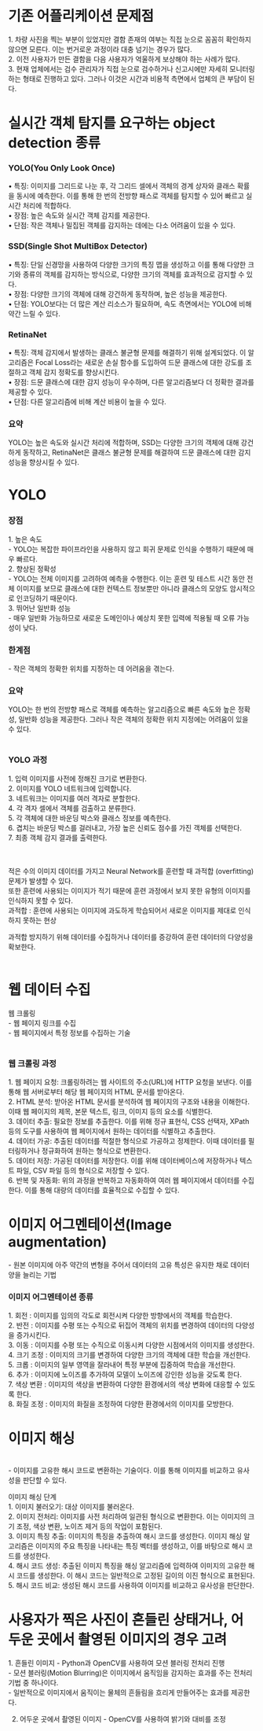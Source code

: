 <h1>기존 어플리케이션 문제점</h1>
<p>
1. 차량 사진을 찍는 부분이 있었지만 결함 존재의 여부는 직접 눈으로 꼼꼼히 확인하지 않으면 모른다. 이는 번거로운 과정이라 대충 넘기는 경우가 많다.<br>
2. 이전 사용자가 만든 결함을 다음 사용자가 억울하게 보상해야 하는 사례가 많다.<br>
3. 현재 업체에서는 검수 관리자가 직접 눈으로 검수하거나 신고시에만 자세히 모니터링 하는 형태로 진행하고 있다. 그러나 이것은 시간과 비용적 측면에서 업체의 큰 부담이 된다.<br>
</p>

<h1>실시간 객체 탐지를 요구하는 object detection 종류</h1>
<p>
<h3>YOLO(You Only Look Once)</h3>
•	특징: 이미지를 그리드로 나눈 후, 각 그리드 셀에서 객체의 경계 상자와 클래스 확률을 동시에 예측한다. 이를 통해 한 번의 전방향 패스로 객체를 탐지할 수 있어 빠르고 실시간 처리에 적합하다.<br>
•	장점: 높은 속도와 실시간 객체 감지를 제공한다.<br>
•	단점: 작은 객체나 밀집된 객체를 감지하는 데에는 다소 어려움이 있을 수 있다.<br>
<h3>SSD(Single Shot MultiBox Detector)</h3>
•	특징: 단일 신경망을 사용하여 다양한 크기의 특징 맵을 생성하고 이를 통해 다양한 크기와 종류의 객체를 감지하는 방식으로, 다양한 크기의 객체를 효과적으로 감지할 수 있다.<br>
•	장점: 다양한 크기의 객체에 대해 강건하게 동작하며, 높은 성능을 제공한다.<br>
•	단점: YOLO보다는 더 많은 계산 리소스가 필요하며, 속도 측면에서는 YOLO에 비해 약간 느릴 수 있다.<br>
<h3>RetinaNet</h3>
•	특징: 객체 감지에서 발생하는 클래스 불균형 문제를 해결하기 위해 설계되었다. 이 알고리즘은 Focal Loss라는 새로운 손실 함수를 도입하여 드문 클래스에 대한 강도를 조절하고 객체 감지 정확도를 향상시킨다.<br>
•	장점: 드문 클래스에 대한 감지 성능이 우수하며, 다른 알고리즘보다 더 정확한 결과를 제공할 수 있다.<br>
•	단점: 다른 알고리즘에 비해 계산 비용이 높을 수 있다.<br>
<h3>요약</h3>
YOLO는 높은 속도와 실시간 처리에 적합하며, SSD는 다양한 크기의 객체에 대해 강건하게 동작하고, RetinaNet은 클래스 불균형 문제를 해결하여 드문 클래스에 대한 감지 성능을 향상시킬 수 있다.<br>
</p>

<h1>YOLO</h1>
<p>
<h3>장점</h3>
1. 높은 속도<br>
- YOLO는 복잡한 파이프라인을 사용하지 않고 회귀 문제로 인식을 수행하기 때문에 매우 빠르다.<br>
2. 향상된 정확성<br>
- YOLO는 전체 이미지를 고려하여 예측을 수행한다. 이는 훈련 및 테스트 시간 동안 전체 이미지를 보므로 클래스에 대한 컨텍스트 정보뿐만 아니라 클래스의 모양도 암시적으로 인코딩하기 때문이다.<br>
3. 뛰어난 일반화 성능<br>
- 매우 일반화 가능하므로 새로운 도메인이나 예상치 못한 입력에 적용될 때 오류 가능성이 낮다.<br>
<h3>한계점</h3>
- 작은 객체의 정확한 위치를 지정하는 데 어려움을 겪는다.<br>
<h3>요약</h3>
YOLO는 한 번의 전방향 패스로 객체를 예측하는 알고리즘으로 빠른 속도와 높은 정확성, 일반화 성능을 제공한다. 그러나 작은 객체의 정확한 위치 지정에는 어려움이 있을 수 있다.<br><br>

<h3>YOLO 과정</h3>
1. 입력 이미지를 사전에 정해진 크기로 변환한다.<br>
2. 이미지를 YOLO 네트워크에 입력합니다.<br>
3. 네트워크는 이미지를 여러 격자로 분할한다.<br>
4. 각 격자 셀에서 객체를 검출하고 분류한다.<br>
5. 각 객체에 대한 바운딩 박스와 클래스 정보를 예측한다.<br>
6. 겹치는 바운딩 박스를 걸러내고, 가장 높은 신뢰도 점수를 가진 객체를 선택한다.<br>
7. 최종 객체 감지 결과를 출력한다.<br>
</p>

<p>
<br><br>
적은 수의 이미지 데이터를 가지고 Neural Network를 훈련할 때 과적합 (overfitting) 문제가 발생할 수 있다.<br>
또한 훈련에 사용되는 이미지가 적기 때문에 훈련 과정에서 보지 못한 유형의 이미지를 인식하지 못할 수 있다.<br>
과적합 : 훈련에 사용되는 이미지에 과도하게 학습되어서 새로운 이미지를 제대로 인식하지 못하는 현상<br>

과적합 방지하기 위해 데이터를 수집하거나 데이터를 증강하여 훈련 데이터의 다양성을 확보한다.<br><br>
</p>

<h1>웹 데이터 수집</h1>
<p>
웹 크롤링<br>
- 웹 페이지 링크를 수집<br>
- 웹 페이지에서 특정 정보를 수집하는 기술<br><br>

<h3>웹 크롤링 과정</h3>
1.	웹 페이지 요청: 크롤링하려는 웹 사이트의 주소(URL)에 HTTP 요청을 보낸다. 이를 통해 웹 서버로부터 해당 웹 페이지의 HTML 문서를 받아온다.<br>
2.	HTML 분석: 받아온 HTML 문서를 분석하여 웹 페이지의 구조와 내용을 이해한다. 이때 웹 페이지의 제목, 본문 텍스트, 링크, 이미지 등의 요소를 식별한다.<br>
3.	데이터 추출: 필요한 정보를 추출한다. 이를 위해 정규 표현식, CSS 선택자, XPath 등의 도구를 사용하여 웹 페이지에서 원하는 데이터를 식별하고 추출한다.<br>
4.	데이터 가공: 추출된 데이터를 적절한 형식으로 가공하고 정제한다. 이때 데이터를 필터링하거나 정규화하여 원하는 형식으로 변환한다.<br>
5.	데이터 저장: 가공된 데이터를 저장한다. 이를 위해 데이터베이스에 저장하거나 텍스트 파일, CSV 파일 등의 형식으로 저장할 수 있다.<br>
6.	반복 및 자동화: 위의 과정을 반복하고 자동화하여 여러 웹 페이지에서 데이터를 수집한다. 이를 통해 대량의 데이터를 효율적으로 수집할 수 있다.<br>
</p>

<h1>이미지 어그멘테이션(Image augmentation)</h1>
- 원본 이미지에 아주 약간의 변형을 주어서 데이터의 고유 특성은 유지한 채로 데이터 양을 늘리는 기법<br>
<p>
<h3>이미지 어그멘테이션 종류</h3>
1. 회전 : 이미지를 임의의 각도로 회전시켜 다양한 방향에서의 객체를 학습한다.<br>
2. 반전 : 이미지를 수평 또는 수직으로 뒤집어 객체의 위치를 변경하여 데이터의 다양성을 증가시킨다.<br>
3. 이동 : 이미지를 수평 또는 수직으로 이동시켜 다양한 시점에서의 이미지를 생성한다.<br>
4. 크기 조정 : 이미지의 크기를 변경하여 다양한 크기의 객체에 대한 학습을 개선한다.<br>
5. 크롭 : 이미지의 일부 영역을 잘라내어 특정 부분에 집중하여 학습을 개선한다.<br>
6. 추가 : 이미지에 노이즈를 추가하여 모델이 노이즈에 강인한 성능을 갖도록 한다.<br>
7. 색상 변환 : 이미지의 색상을 변환하여 다양한 환경에서의 색상 변화에 대응할 수 있도록 한다.<br>
8. 화질 조정 : 이미지의 화질을 조정하여 다양한 환경에서의 이미지를 모방한다.<br>
</p>

<h1>이미지 해싱</h1><br>
- 이미지를 고유한 해시 코드로 변환하는 기술이다. 이를 통해 이미지를 비교하고 유사성을 판단할 수 있다.<br>
<p>
이미지 해싱 단계<br>
1. 이미지 불러오기: 대상 이미지를 불러온다.<br>
2. 이미지 전처리: 이미지를 사전 처리하여 일관된 형식으로 변환한다. 이는 이미지의 크기 조정, 색상 변환, 노이즈 제거 등의 작업이 포함된다.<br>
3. 이미지 특징 추출: 이미지의 특징을 추출하여 해시 코드를 생성한다. 이미지 해싱 알고리즘은 이미지의 주요 특징을 나타내는 특징 벡터를 생성하고, 이를 바탕으로 해시 코드를 생성한다.<br>
4. 해시 코드 생성: 추출된 이미지 특징을 해싱 알고리즘에 입력하여 이미지의 고유한 해시 코드를 생성한다. 이 해시 코드는 일반적으로 고정된 길이의 이진 형식으로 표현된다.<br>
5. 해시 코드 비교: 생성된 해시 코드를 사용하여 이미지를 비교하고 유사성을 판단한다.<br>
</p>

<h1>사용자가 찍은 사진이 흔들린 상태거나, 어두운 곳에서 촬영된 이미지의 경우 고려</h1>
<p>
1. 흔들린 이미지 - Python과 OpenCV를 사용하여 모션 블러링 전처리 진행<br>
- 모션 블러링(Motion Blurring)은 이미지에서 움직임을 감지하는 효과를 주는 전처리 기법 중 하나이다. <br>       
- 일반적으로 이미지에서 움직이는 물체의 흔들림을 흐리게 만들어주는 효과를 제공한다.<br>

2. 어두운 곳에서 촬영된 이미지 - OpenCV를 사용하여 밝기와 대비를 조정<br>
</p>
